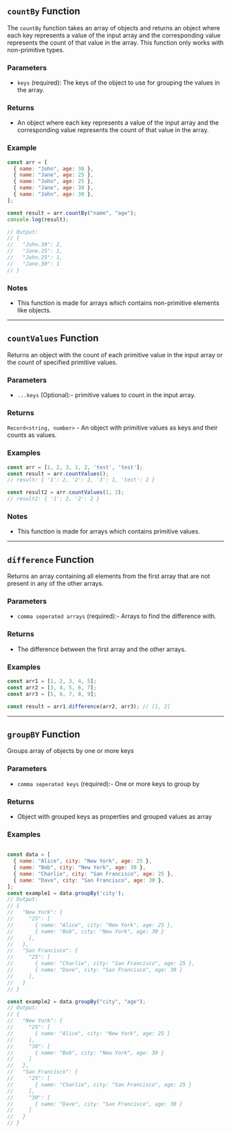 
##  `countBy` Function

The `countBy` function takes an array of objects and returns an object where each key represents a value of the input array and the corresponding value represents the count of that value in the array. This function only works with non-primitive types.

### Parameters

- `keys` (required): The keys of the object to use for grouping the values in the array.

### Returns

- An object where each key represents a value of the input array and the corresponding value represents the count of that value in the array.

### Example

```javascript
const arr = [
  { name: "John", age: 30 },
  { name: "Jane", age: 25 },
  { name: "John", age: 25 },
  { name: "Jane", age: 30 },
  { name: "John", age: 30 },
];

const result = arr.countBy("name", "age");
console.log(result);

// Output:
// {
//   "John.30": 2,
//   "Jane.25": 1,
//   "John.25": 1,
//   "Jane.30": 1
// }

```

### Notes
 - This function is made for arrays which contains non-primitive elements like objects.

<hr>


## `countValues` Function

Returns an object with the count of each primitive value in the input array or the count of specified primitive values.


### Parameters

- `...keys` (Optional):- primitive values to count in the input array.

### Returns

`Record<string, number>` - An object with primitive values as keys and their counts as values.

### Examples

```javascript
const arr = [1, 2, 3, 1, 2, 'test', 'test'];
const result = arr.countValues();
// result: { '1': 2, '2': 2, '3': 1, 'test': 2 }

const result2 = arr.countValues(1, 2);
// result2: { '1': 2, '2': 2 }
```

### Notes
- This function is made for arrays which contains primitive values.



 <hr>


## `difference` Function

Returns an array containing all elements from the first array that are not present in any of the other arrays.


### Parameters

- `comma seperated arrays` (required):- Arrays to find the difference with.

### Returns

- The difference between the first array and the other arrays.

### Examples

```javascript
const arr1 = [1, 2, 3, 4, 5];
const arr2 = [3, 4, 5, 6, 7];
const arr3 = [5, 6, 7, 8, 9];

const result = arr1.difference(arr2, arr3); // [1, 2]
```

 <hr>


## `groupBY` Function

Groups array of objects by one or more keys


### Parameters

- `comma seperated keys` (required):- One or more keys to group by

### Returns

- Object with grouped keys as properties and grouped values as array

### Examples

```javascript

const data = [
  { name: "Alice", city: "New York", age: 25 },
  { name: "Bob", city: "New York", age: 30 },
  { name: "Charlie", city: "San Francisco", age: 25 },
  { name: "Dave", city: "San Francisco", age: 30 },
];
const example1 = data.groupBy('city');
// Output:
// {
//   "New York": {
//     "25": [
//       { name: "Alice", city: "New York", age: 25 },
//       { name: "Bob", city: "New York", age: 30 }
//     ],
//   },
//   "San Francisco": {
//     "25": [
//       { name: "Charlie", city: "San Francisco", age: 25 },
//       { name: "Dave", city: "San Francisco", age: 30 }
//     ],
//   }
// }

const example2 = data.groupBy("city", "age");
// Output:
// {
//   "New York": {
//     "25": [
//       { name: "Alice", city: "New York", age: 25 }
//     ],
//     "30": [
//       { name: "Bob", city: "New York", age: 30 }
//     ]
//   },
//   "San Francisco": {
//     "25": [
//       { name: "Charlie", city: "San Francisco", age: 25 }
//     ],
//     "30": [
//       { name: "Dave", city: "San Francisco", age: 30 }
//     ]
//   }
// }


```
